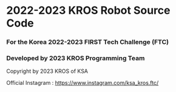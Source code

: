 # 2022-2023 KROS Robot Source Code

### For the Korea 2022-2023 FIRST Tech Challenge (FTC)
### Developed by 2023 KROS Programming Team

Copyright by 2023 KROS of KSA

Official Instagram : https://www.instagram.com/ksa_kros.ftc/
